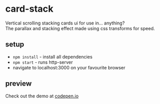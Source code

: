 # card-stack

Vertical scrolling stacking cards ui for use in... anything?  
The parallax and stacking effect made using css transforms for speed.

## setup

* `npm install` - install all dependencies
* `npm start` - runs http-server
*  navigate to localhost:3000 on your favourite browser

## preview

Check out the demo at [codepen.io](http://codepen.io/anon/pen/OMmqyx)
